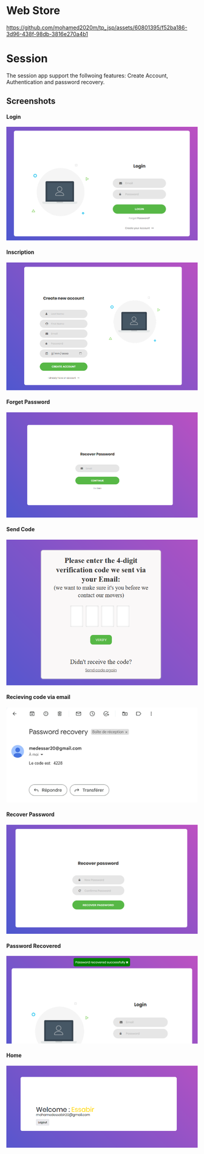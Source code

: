# Web Store

https://github.com/mohamed2020m/tp_jsp/assets/60801395/f52ba186-3d96-438f-98db-3816e270a4b1


# Session

The session app support the follwoing features: 
Create Account, Authentication and password recovery. 


## Screenshots

#### Login

![Login](./assets/login.png)

#### Inscription

![Inscription](./assets/inscription.png)

#### Forget Password

![Forget Password](./assets/forget_password.png)

#### Send Code

![Send Code](./assets/send_code.png)

#### Recieving code via email

![Code Recieved](./assets/code_recieved.png)


#### Recover Password

![Recover Password](./assets/recover_password.png)


#### Password Recovered

![Password Recovered](./assets/password_recovered.png)

#### Home

![Home](./assets/home.png)
